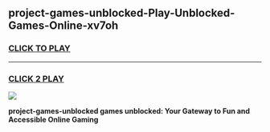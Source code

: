 
## project-games-unblocked-Play-Unblocked-Games-Online-xv7oh
<h3>
<a href="https://premium76.site?title=project-games-unblocked&ref=24A">CLICK TO PLAY</a></h3>
<hr>

<h3>
<a href="https://premium76.site?title=project-games-unblocked&ref=24A">CLICK 2 PLAY</a>
  
</h3>

<a href="https://premium76.site?title=project-games-unblocked&ref=24A"><img src="https://clearcache.store/games.png"></a>


**project-games-unblocked games unblocked: Your Gateway to Fun and Accessible Online Gaming**
